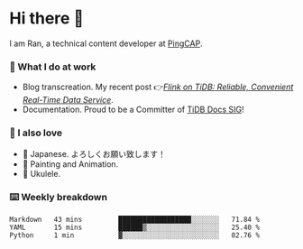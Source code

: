 # Hi there 👋

I am Ran, a technical content developer at [PingCAP](https://pingcap.com/).

### 📝 What I do at work

- Blog transcreation. My recent post 👉[*Flink on TiDB: Reliable, Convenient Real-Time Data Service*](https://pingcap.com/blog/flink-on-tidb-reliable-convenient-real-time-data-service).
- Documentation. Proud to be a Committer of [TiDB Docs SIG](https://developer.tidb.io/sig/docs)!

### 🤠 I also love

- 💬 Japanese. よろしくお願い致します！ 
- 🎨 Painting and Animation. 
- 🎸 Ukulele.

### ⌨️ Weekly breakdown

<!--START_SECTION:waka-->
```text
Markdown   43 mins         ██████████████████░░░░░░░   71.84 % 
YAML       15 mins         ██████▒░░░░░░░░░░░░░░░░░░   25.40 % 
Python     1 min           ▓░░░░░░░░░░░░░░░░░░░░░░░░   02.76 % 
```
<!--END_SECTION:waka-->
